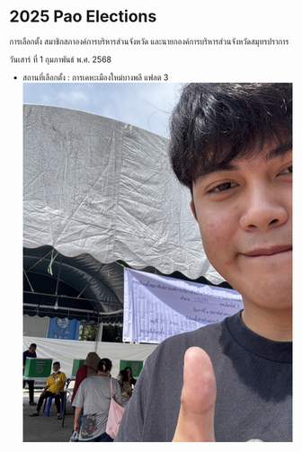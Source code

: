 # 2025 Pao Elections
การเลือกตั้ง สมาชิกสภาองค์การบริหารส่วนจังหวัด และนายกองค์การบริหารส่วนจังหวัดสมุทรปราการ

วันเสาร์ ที่ 1 กุมภาพันธ์ พ.ศ. 2568

- สถานที่เลือกตั้ง : การเคหะเมืองใหม่บางพลี แฟลต 3
![elections](img/IMG_3221.jpeg)

